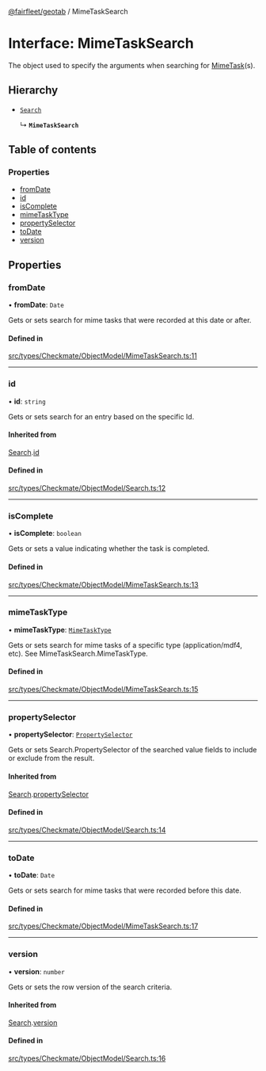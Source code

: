 [@fairfleet/geotab](../README.md) / MimeTaskSearch

# Interface: MimeTaskSearch

The object used to specify the arguments when searching for [MimeTask](MimeTask.md)(s).

## Hierarchy

- [`Search`](Search.md)

  ↳ **`MimeTaskSearch`**

## Table of contents

### Properties

- [fromDate](MimeTaskSearch.md#fromdate)
- [id](MimeTaskSearch.md#id)
- [isComplete](MimeTaskSearch.md#iscomplete)
- [mimeTaskType](MimeTaskSearch.md#mimetasktype)
- [propertySelector](MimeTaskSearch.md#propertyselector)
- [toDate](MimeTaskSearch.md#todate)
- [version](MimeTaskSearch.md#version)

## Properties

### fromDate

• **fromDate**: `Date`

Gets or sets search for mime tasks that were recorded at this date or after.

#### Defined in

[src/types/Checkmate/ObjectModel/MimeTaskSearch.ts:11](https://github.com/fairfleet/geotab/blob/d57d931/src/types/Checkmate/ObjectModel/MimeTaskSearch.ts#L11)

___

### id

• **id**: `string`

Gets or sets search for an entry based on the specific Id.

#### Inherited from

[Search](Search.md).[id](Search.md#id)

#### Defined in

[src/types/Checkmate/ObjectModel/Search.ts:12](https://github.com/fairfleet/geotab/blob/d57d931/src/types/Checkmate/ObjectModel/Search.ts#L12)

___

### isComplete

• **isComplete**: `boolean`

Gets or sets a value indicating whether the task is completed.

#### Defined in

[src/types/Checkmate/ObjectModel/MimeTaskSearch.ts:13](https://github.com/fairfleet/geotab/blob/d57d931/src/types/Checkmate/ObjectModel/MimeTaskSearch.ts#L13)

___

### mimeTaskType

• **mimeTaskType**: [`MimeTaskType`](MimeTaskType.md)

Gets or sets search for mime tasks of a specific type (application/mdf4, etc). See MimeTaskSearch.MimeTaskType.

#### Defined in

[src/types/Checkmate/ObjectModel/MimeTaskSearch.ts:15](https://github.com/fairfleet/geotab/blob/d57d931/src/types/Checkmate/ObjectModel/MimeTaskSearch.ts#L15)

___

### propertySelector

• **propertySelector**: [`PropertySelector`](PropertySelector.md)

Gets or sets Search.PropertySelector of the searched value fields to include or exclude from the result.

#### Inherited from

[Search](Search.md).[propertySelector](Search.md#propertyselector)

#### Defined in

[src/types/Checkmate/ObjectModel/Search.ts:14](https://github.com/fairfleet/geotab/blob/d57d931/src/types/Checkmate/ObjectModel/Search.ts#L14)

___

### toDate

• **toDate**: `Date`

Gets or sets search for mime tasks that were recorded before this date.

#### Defined in

[src/types/Checkmate/ObjectModel/MimeTaskSearch.ts:17](https://github.com/fairfleet/geotab/blob/d57d931/src/types/Checkmate/ObjectModel/MimeTaskSearch.ts#L17)

___

### version

• **version**: `number`

Gets or sets the row version of the search criteria.

#### Inherited from

[Search](Search.md).[version](Search.md#version)

#### Defined in

[src/types/Checkmate/ObjectModel/Search.ts:16](https://github.com/fairfleet/geotab/blob/d57d931/src/types/Checkmate/ObjectModel/Search.ts#L16)
